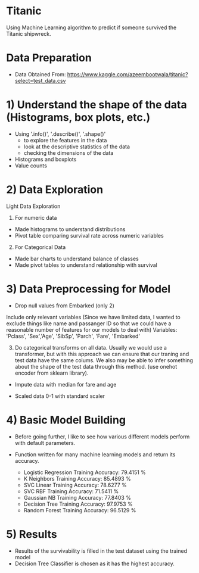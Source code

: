 # Titanic
Using Machine Learning algorithm to predict if someone survived the Titanic shipwreck. 


# Data Preparation

- Data Obtained From: https://www.kaggle.com/azeembootwala/titanic?select=test_data.csv

# 1) Understand the shape of the data (Histograms, box plots, etc.)

- Using '.info()', '.describe()', '.shape()'
  - to explore the features in the data
  - look at the descriptive statistics of the data
  - checking the dimensions of the data
- Histograms and boxplots 
- Value counts 

# 2) Data Exploration

Light Data Exploration

1) For numeric data
  - Made histograms to understand distributions
  - Pivot table comparing survival rate across numeric variables


2) For Categorical Data
  - Made bar charts to understand balance of classes
  - Made pivot tables to understand relationship with survival

# 3) Data Preprocessing for Model

- Drop null values from Embarked (only 2)

Include only relevant variables (Since we have limited data, I wanted to exclude things like name and passanger ID so that we could have a reasonable number of features for our models to deal with)
Variables: 'Pclass', 'Sex','Age', 'SibSp', 'Parch', 'Fare', 'Embarked'

3) Do categorical transforms on all data. Usually we would use a transformer, but with this approach we can ensure that our traning and test data have the same colums. We also may be able to infer something about the shape of the test data through this method. (use onehot encoder from sklearn library).

- Impute data with median for fare and age 

- Scaled data 0-1 with standard scaler

# 4) Basic Model Building

- Before going further, I like to see how various different models perform with default parameters. 
- Function written for many machine learning models and return its accuracy.

    - Logistic Regression Training Accuracy:  79.4151 %
    - K Neighbors Training Accuracy:  85.4893 %
    - SVC Linear Training Accuracy:  78.6277 %
    - SVC RBF Training Accuracy:  71.5411 %
    - Gaussian NB Training Accuracy:  77.8403 %
    - Decision Tree Training Accuracy:  97.9753 %
    - Random Forest Training Accuracy:  96.5129 %

# 5) Results

- Results of the survivability is filled in the test dataset using the trained model 
- Decision Tree Classifier is chosen as it has the highest accuracy.
